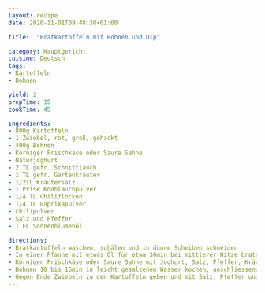 ```yaml
---
layout: recipe
date: 2020-11-01T09:48:38+01:00

title:  "Bratkartoffeln mit Bohnen und Dip"

category: Hauptgericht
cuisine: Deutsch
tags:
- Kartoffeln
- Bohnen

yield: 2
prepTime: 15
cookTime: 45

ingredients:
- 800g Kartoffeln
- 1 Zwiebel, rot, groß, gehackt
- 400g Bohnen
- Körniger Frischkäse oder Saure Sahne
- Naturjoghurt
- 2 TL gefr. Schnittlauch
- 1 TL gefr. Gartenkräuter
- 1/2TL Kräutersalz
- 1 Prise Knoblauchpulver
- 1/4 TL Chiliflocken
- 1/4 TL Paprikapulver
- Chilipulver
- Salz und Pfeffer
- 1 EL Sonnenblumenöl

directions:
- Bratkartoffeln waschen, schälen und in dünne Scheiben schneiden
- In einer Pfanne mit etwas Öl für etwa 30min bei mittlerer Hitze braten (anfangs mit Deckel) und gelegentlich wenden
- Körnigen Frischkäse oder Saure Sahne mit Joghurt, Salz, Pfeffer, Kräutersalz, Paprikapulver, Chiliflocken, Knoblauchpulver, Schnittlauch und Gartenkräutern vermengen
- Bohnen 10 bis 15min in leicht gesalzenem Wasser kochen, anschliessend in Butter schwenken
- Gegen Ende Zwiebeln zu den Kartoffeln geben und mit Salz, Pfeffer und _wenig_ Paprikapulver würzen
---
```

